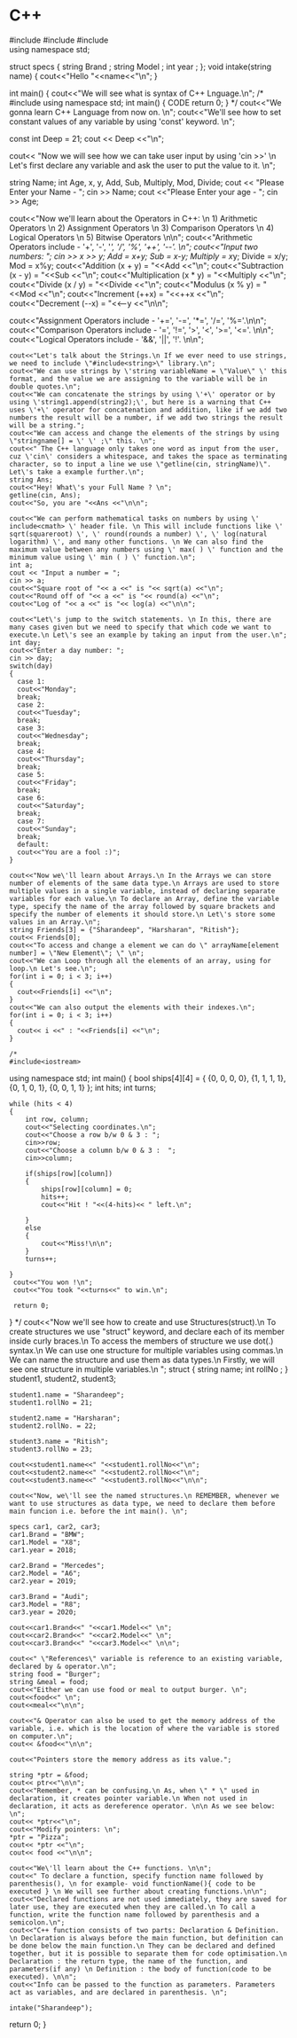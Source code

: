 # C++


#include<iostream>
#include<string>
#include<cmath>  
using namespace std;
  
  struct specs
    {
      string Brand ;
      string Model ;
      int year ;
    };
  void intake(string name)
  {
    cout<<"Hello "<<name<<"\n";
  }
  
int main()
{
  cout<<"We will see what is syntax of C++ Lnguage.\n";
  /*
  #include <iostream>
  using namespace std;
  int main()
  {
     CODE
     return 0;
  }
  */
  cout<<"We gonna learn C++ Language from now on. \n";
  cout<<"We'll see how to set constant values of any variable by using \'const\' keyword. \n";
  
  const int Deep = 21;
  cout << Deep <<"\n";
  
  cout<< "Now we will see how we can take user input by using \'cin >>\' \n Let's first declare any variable and ask the user to put the value to it. \n";
  
  string Name;
  int Age, x, y, Add, Sub, Multiply, Mod, Divide;
  cout << "Please Enter your Name - ";
  cin >> Name;
  cout <<"Please Enter your age - ";
  cin >> Age;
  
  cout<<"Now we'll learn about the Operators in C++: \n 1) Arithmetic Operators \n 2) Assignment Operators \n 3) Comparison Operators \n 4) Logical Operators \n 5) Bitwise Operators \n\n";
  cout<<"Arithmetic Operators include - \'+\', \'-\', \'*\', \'/\', \'%\', \'++\', \'--\'. \n";
  cout<<"Input two numbers: ";
  cin >> x >> y;
  Add = x+y;
  Sub = x-y;
  Multiply = x*y;
  Divide = x/y;
  Mod = x%y;
  cout<<"Addition (x + y) = "<<Add <<"\n";
  cout<<"Subtraction (x - y) = "<<Sub <<"\n";
  cout<<"Multiplication (x * y) = "<<Multiply <<"\n";
  cout<<"Divide (x / y) = "<<Divide <<"\n";
  cout<<"Modulus (x % y) = "<<Mod <<"\n";
  cout<<"Increment (++x) = "<<++x <<"\n";
  cout<<"Decrement (--x) = "<<--y <<"\n\n";
  
  cout<<"Assignment Operators include - \'+=\', \'-=\', \'*=\', \'/=\', \'%=\'.\n\n";
  cout<<"Comparison Operators include - \'=\', \'!=\', \'>\', \'<\', \'>=\', \'<=\'. \n\n";
  cout<<"Logical Operators include - \'&&\', \'||\', \'!\'. \n\n";
  
    cout<<"Let's talk about the Strings.\n If we ever need to use strings, we need to include \"#include<string>\" library.\n";
    cout<<"We can use strings by \'string variableName = \"Value\" \' this format, and the value we are assigning to the variable will be in double quotes.\n";
    cout<<"We can concatenate the strings by using \'+\' operator or by using \'string1.append(string2);\', but here is a warning that C++ uses \'+\' operator for concatenation and addition, like if we add two numbers the result will be a number, if we add two strings the result will be a string.";
    cout<<"We can access and change the elements of the strings by using \"stringname[] = \' \' ;\" this. \n";
    cout<<" The C++ language only takes one word as input from the user, cuz \'cin\' considers a whitespace, and takes the space as terminating character, so to input a line we use \"getline(cin, stringName)\". Let\'s take a example further.\n";
    string Ans;
    cout<<"Hey! What\'s your Full Name ? \n";
    getline(cin, Ans);
    cout<<"So, you are "<<Ans <<"\n\n";
    
    cout<<"We can perform mathematical tasks on numbers by using \' include<cmath> \' header file. \n This will include functions like \' sqrt(squareroot) \', \' round(rounds a number) \', \' log(natural logarithm) \', and many other functions. \n We can also find the maximum value between any numbers using \' max( ) \' function and the minimum value using \' min ( ) \' function.\n";
    int a;
    cout << "Input a number = ";
    cin >> a;
    cout<<"Square root of "<< a <<" is "<< sqrt(a) <<"\n";
    cout<<"Round off of "<< a <<" is "<< round(a) <<"\n";
    cout<<"Log of "<< a <<" is "<< log(a) <<"\n\n";
    
    cout<<"Let\'s jump to the switch statements. \n In this, there are many cases given but we need to specify that which code we want to execute.\n Let\'s see an example by taking an input from the user.\n";
    int day;
    cout<<"Enter a day number: ";
    cin >> day;
    switch(day)
    {
      case 1:
      cout<<"Monday";
      break;
      case 2:
      cout<<"Tuesday";
      break;
      case 3:
      cout<<"Wednesday";
      break; 
      case 4:
      cout<<"Thursday";
      break;
      case 5:
      cout<<"Friday";
      break;
      case 6:
      cout<<"Saturday";
      break;
      case 7:
      cout<<"Sunday";
      break;
      default:
      cout<<"You are a fool :)";
    }
    
    cout<<"Now we\'ll learn about Arrays.\n In the Arrays we can store number of elements of the same data type.\n Arrays are used to store multiple values in a single variable, instead of declaring separate variables for each value.\n To declare an Array, define the variable type, specify the name of the array followed by square brackets and specify the number of elements it should store.\n Let\'s store some values in an Array.\n";
    string Friends[3] = {"Sharandeep", "Harsharan", "Ritish"};
    cout<< Friends[0];
    cout<<"To access and change a element we can do \" arrayName[element number] = \"New Element\"; \" \n";
    cout<<"We can Loop through all the elements of an array, using for loop.\n Let's see.\n";
    for(int i = 0; i < 3; i++)
    {
      cout<<Friends[i] <<"\n";
    }
    cout<<"We can also output the elements with their indexes.\n";
    for(int i = 0; i < 3; i++)
    {
      cout<< i <<" : "<<Friends[i] <<"\n";
    }                                  
      
    /*
    #include<iostream>
using namespace std;
int main()
{
    bool ships[4][4] = {
        {0, 0, 0, 0},
        {1, 1, 1, 1},
        {0, 1, 0, 1},
        {0, 0, 1, 1}
    };
    int hits;
    int turns;
    
    while (hits < 4)
    {
        int row, column;
        cout<<"Selecting coordinates.\n";
        cout<<"Choose a row b/w 0 & 3 : ";
        cin>>row;
        cout<<"Choose a column b/w 0 & 3 :  ";
        cin>>column;
        
        if(ships[row][column])
        {
            ships[row][column] = 0;
            hits++;
            cout<<"Hit ! "<<(4-hits)<< " left.\n";
            
        }
        else
        {
            cout<<"Miss!\n\n";
        }
        turns++;
        
    }
     cout<<"You won !\n";
     cout<<"You took "<<turns<<" to win.\n";
     
     return 0;
    
}
    */
    cout<<"Now we\'ll see how to create and use Structures(struct).\n To create structures we use \"struct\" keyword, and declare each of its member inside curly braces.\n To access the members of structure we use dot(.) syntax.\n We can use one structure for multiple variables using commas.\n We can name the structure and use them as data types.\n Firstly, we will see one structure in multiple variables.\n ";
    struct 
    {
      string name;
      int rollNo ;
    } 
    student1, student2, student3;
    
    student1.name = "Sharandeep";
    student1.rollNo = 21;
    
    student2.name = "Harsharan";
    student2.rollNo. = 22;
    
    student3.name = "Ritish";
    student3.rollNo = 23;
    
    cout<<student1.name<<" "<<student1.rollNo<<"\n";
    cout<<student2.name<<" "<<student2.rollNo<<"\n";
    cout<<student3.name<<" "<<student3.rollNo<<"\n\n";
    
    cout<<"Now, we\'ll see the named structures.\n REMEMBER, whenever we want to use structures as data type, we need to declare them before main funcion i.e. before the int main(). \n";
    
    specs car1, car2, car3;
    car1.Brand = "BMW";
    car1.Model = "X8";
    car1.year = 2018;
    
    car2.Brand = "Mercedes";
    car2.Model = "A6";
    car2.year = 2019;
    
    car3.Brand = "Audi";
    car3.Model = "R8";
    car3.year = 2020;
    
    cout<<car1.Brand<<" "<<car1.Model<<" \n";
    cout<<car2.Brand<<" "<<car2.Model<<" \n";
    cout<<car3.Brand<<" "<<car3.Model<<" \n\n";
    
    cout<<" \"References\" variable is reference to an existing variable, declared by & operator.\n";
    string food = "Burger";
    string &meal = food;
    cout<<"Either we can use food or meal to output burger. \n";
    cout<<food<<" \n";
    cout<<meal<<"\n\n";
    
    cout<<"& Operator can also be used to get the memory address of the variable, i.e. which is the location of where the variable is stored on computer.\n";
    cout<< &food<<"\n\n";
    
    cout<<"Pointers store the memory address as its value.";
    
    string *ptr = &food;
    cout<< ptr<<"\n\n";
    cout<<"Remember, * can be confusing.\n As, when \" * \" used in declaration, it creates pointer variable.\n When not used in declaration, it acts as dereference operator. \n\n As we see below: \n";
    cout<< *ptr<<"\n";
    cout<<"Modify pointers: \n";
    *ptr = "Pizza";
    cout<< *ptr <<"\n";
    cout<< food <<"\n\n";
    
    cout<<"We\'ll learn about the C++ functions. \n\n";
    cout<<" To declare a function, specify function name followed by parenthesis(), \n for example- void functionName(){ code to be executed } \n We will see further about creating functions.\n\n";
    cout<<"Declared functions are not used immediately, they are saved for later use, they are executed when they are called.\n To call a function, write the function name followed by parenthesis and a semicolon.\n";
    cout<<"C++ function consists of two parts: Declaration & Definition. \n Declaration is always before the main function, but definition can be done below the main function.\n They can be declared and defined together, but it is possible to separate them for code optimisation.\n Declaration : the return type, the name of the function, and parameters(if any) \n Definition : the body of function(code to be executed). \n\n";
    cout<<"Info can be passed to the function as parameters. Parameters act as variables, and are declared in parenthesis. \n";
    
    intake("Sharandeep");
    
    
    
        
      
      
    
  
  return 0;
}
